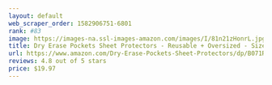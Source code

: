 ```yaml
---
layout: default 
﻿web_scraper_order: 1582906751-6801
rank: #83
image: https://images-na.ssl-images-amazon.com/images/I/81n21zHonrL.jpg
title: Dry Erase Pockets Sheet Protectors - Reusable + Oversized - Size 10 X 13 Inches - 30 Plastic…
url: https://www.amazon.com/Dry-Erase-Pockets-Sheet-Protectors/dp/B071RYD3J4/ref=zg_mw_office-products_83?_encoding=UTF8&psc=1&refRID=Y9VNBM18FDP0BQYNCJ3S
reviews: 4.8 out of 5 stars
price: $19.97 
---
```

